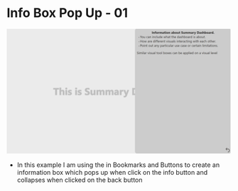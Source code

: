 # Info Box Pop Up - 01

![Info Box Pop Up - 01](https://github.com/preetparmar/PowerBI-Mini-Projects/blob/main/Info%20Box%20Pop-Up%20-%2001/Screenshot.png)

- In this example I am using the in Bookmarks and Buttons to create an information box which pops up when click on the info button and collapses when clicked on the back button
